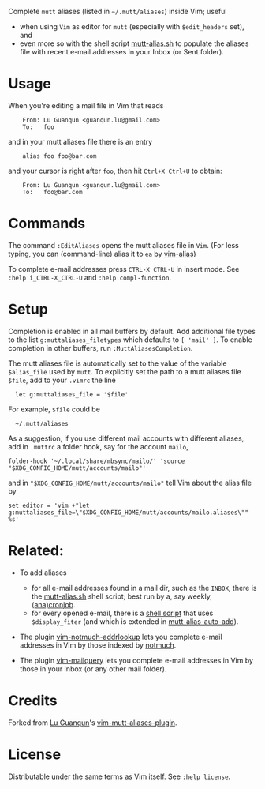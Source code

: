Complete `mutt` aliases (listed in `~/.mutt/aliases`) inside Vim;
useful

- when using `Vim` as editor for `mutt` (especially with `$edit_headers` set), and
- even more so with the shell script [mutt-alias.sh](https://github.com/Konfekt/mutt-alias.sh) to populate the aliases file with recent e-mail addresses in your Inbox (or Sent folder).

# Usage

When you're editing a mail file in Vim that reads
```
    From: Lu Guanqun <guanqun.lu@gmail.com>
    To:   foo
```
and in your mutt aliases file there is an entry
```
    alias foo foo@bar.com
```
and your cursor is right after `foo`, then hit `Ctrl+X Ctrl+U` to obtain:
```
    From: Lu Guanqun <guanqun.lu@gmail.com>
    To:   foo@bar.com
```
# Commands

The command `:EditAliases` opens the mutt aliases file in `Vim`.
(For less typing, you can (command-line) alias it to `ea` by [vim-alias](https://github.com/Konfekt/vim-alias))

To complete e-mail addresses press `CTRL-X CTRL-U` in insert mode. See `:help
i_CTRL-X_CTRL-U` and `:help compl-function`.

# Setup

Completion is enabled in all mail buffers by default.
Add additional file types to the list `g:muttaliases_filetypes` which defaults to `[ 'mail' ]`.
To enable completion in other buffers, run `:MuttAliasesCompletion`.

The mutt aliases file is automatically set to the value of the variable `$alias_file` used by `mutt`.
To explicitly set the path to a mutt aliases file `$file`, add to your `.vimrc` the line

```vim
  let g:muttaliases_file = '$file'
```

For example, `$file` could be

```
  ~/.mutt/aliases
```

As a suggestion, if you use different mail accounts with different aliases, add in `.muttrc` a folder hook, say for the account `mailo`,

```
folder-hook '~/.local/share/mbsync/mailo/' 'source "$XDG_CONFIG_HOME/mutt/accounts/mailo"'
```

and in `"$XDG_CONFIG_HOME/mutt/accounts/mailo"` tell Vim about the alias file by

```
set editor = 'vim +"let g:muttaliases_file=\"$XDG_CONFIG_HOME/mutt/accounts/mailo.aliases\"" %s'
```

# Related:

- To add aliases

    - for all e-mail addresses found in a mail dir, such as the `INBOX`, there is the [mutt-alias.sh](https://github.com/Konfekt/mutt-alias.sh) shell script;
        best run by a, say weekly, [(ana)cronjob](https://konfekt.github.io/blog/2016/12/11/sane-cron-setup).
    -  for every opened e-mail, there is a [shell script](http://wcaleb.org/blog/mutt-tips) that uses `$display_fiter` (and which is extended in [mutt-alias-auto-add](https://github.com/teddywing/mutt-alias-auto-add)).
- The plugin [vim-notmuch-addrlookup](https://github.com/Konfekt/vim-notmuch-addrlookup) lets you complete e-mail addresses in Vim by those indexed by [notmuch](https://notmuchmail.org).
- The plugin [vim-mailquery](https://github.com/Konfekt/vim-mailquery) lets you complete e-mail addresses in Vim by those in your Inbox (or any other mail folder).

# Credits

Forked from [Lu Guanqun](mailto:guanqun.lu@gmail.com)'s [vim-mutt-aliases-plugin](https://github.com/guanqun/vim-mutt-aliases-plugin/tree/063a7bdd0d852a118253278721f74a053776135d).

# License

Distributable under the same terms as Vim itself.  See `:help license`.

